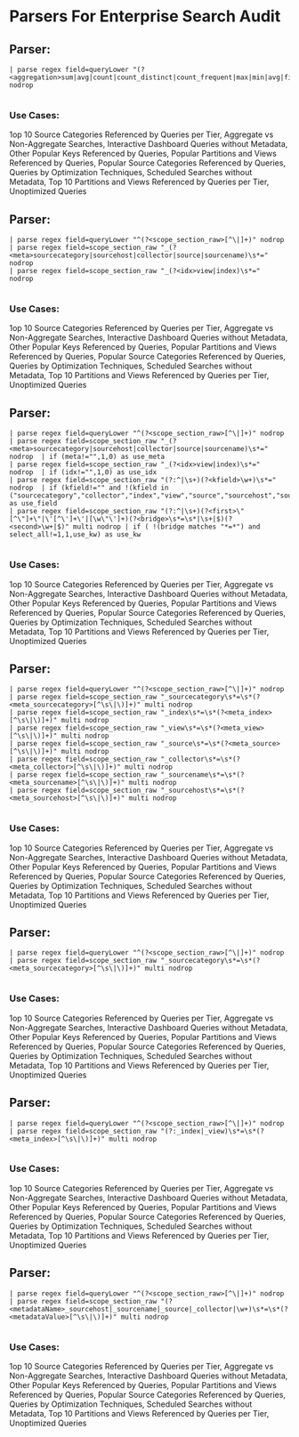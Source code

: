 # Parsers For Enterprise Search Audit

## Parser:
```
| parse regex field=queryLower "(?<aggregation>sum|avg|count|count_distinct|count_frequent|max|min|avg|first|last|most_recent|least_recent|pct|stddev|fillmissing|compose)" nodrop
 
```
### Use Cases:
1op 10 Source Categories Referenced by Queries per Tier, Aggregate vs Non-Aggregate Searches, Interactive Dashboard Queries without Metadata, Other Popular Keys Referenced by Queries, Popular Partitions and Views Referenced by Queries, Popular Source Categories Referenced by Queries, Queries by Optimization Techniques, Scheduled Searches without Metadata, Top 10 Partitions and Views Referenced by Queries per Tier, Unoptimized Queries



## Parser:
```
| parse regex field=queryLower "^(?<scope_section_raw>[^\|]+)" nodrop 
| parse regex field=scope_section_raw "_(?<meta>sourcecategory|sourcehost|collector|source|sourcename)\s*="  nodrop
| parse regex field=scope_section_raw "_(?<idx>view|index)\s*="  nodrop  
 
```
### Use Cases:
1op 10 Source Categories Referenced by Queries per Tier, Aggregate vs Non-Aggregate Searches, Interactive Dashboard Queries without Metadata, Other Popular Keys Referenced by Queries, Popular Partitions and Views Referenced by Queries, Popular Source Categories Referenced by Queries, Queries by Optimization Techniques, Scheduled Searches without Metadata, Top 10 Partitions and Views Referenced by Queries per Tier, Unoptimized Queries



## Parser:
```
| parse regex field=queryLower "^(?<scope_section_raw>[^\|]+)" nodrop 
| parse regex field=scope_section_raw "_(?<meta>sourcecategory|sourcehost|collector|source|sourcename)\s*="  nodrop  | if (meta!="",1,0) as use_meta
| parse regex field=scope_section_raw "_(?<idx>view|index)\s*="  nodrop  | if (idx!="",1,0) as use_idx
| parse regex field=scope_section_raw "(?:^|\s+)(?<kfield>\w+)\s*="  nodrop  | if (kfield!="" and !(kfield in ("sourcecategory","collector","index","view","source","sourcehost","sourcename")),1,0) as use_field
| parse regex field=scope_section_raw "(?:^|\s+)(?<first>\"[^\"]+\"|\'[^\']+\'|[\w\"\']+)(?<bridge>\s*=\s*|\s+|$)(?<second>\w+|$)" multi nodrop | if ( !(bridge matches "*=*") and select_all!=1,1,use_kw) as use_kw
 
```
### Use Cases:
1op 10 Source Categories Referenced by Queries per Tier, Aggregate vs Non-Aggregate Searches, Interactive Dashboard Queries without Metadata, Other Popular Keys Referenced by Queries, Popular Partitions and Views Referenced by Queries, Popular Source Categories Referenced by Queries, Queries by Optimization Techniques, Scheduled Searches without Metadata, Top 10 Partitions and Views Referenced by Queries per Tier, Unoptimized Queries



## Parser:
```
| parse regex field=queryLower "^(?<scope_section_raw>[^\|]+)" nodrop 
| parse regex field=scope_section_raw "_sourcecategory\s*=\s*(?<meta_sourcecategory>[^\s\|\)]+)" multi nodrop
| parse regex field=scope_section_raw "_index\s*=\s*(?<meta_index>[^\s\|\)]+)" multi nodrop 
| parse regex field=scope_section_raw "_view\s*=\s*(?<meta_view>[^\s\|\)]+)" multi nodrop 
| parse regex field=scope_section_raw "_source\s*=\s*(?<meta_source>[^\s\|\)]+)" multi nodrop 
| parse regex field=scope_section_raw "_collector\s*=\s*(?<meta_collector>[^\s\|\)]+)" multi nodrop
| parse regex field=scope_section_raw "_sourcename\s*=\s*(?<meta_sourcename>[^\s\|\)]+)" multi nodrop
| parse regex field=scope_section_raw "_sourcehost\s*=\s*(?<meta_sourcehost>[^\s\|\)]+)" multi nodrop
 
```
### Use Cases:
1op 10 Source Categories Referenced by Queries per Tier, Aggregate vs Non-Aggregate Searches, Interactive Dashboard Queries without Metadata, Other Popular Keys Referenced by Queries, Popular Partitions and Views Referenced by Queries, Popular Source Categories Referenced by Queries, Queries by Optimization Techniques, Scheduled Searches without Metadata, Top 10 Partitions and Views Referenced by Queries per Tier, Unoptimized Queries



## Parser:
```
| parse regex field=queryLower "^(?<scope_section_raw>[^\|]+)" nodrop 
| parse regex field=scope_section_raw "_sourcecategory\s*=\s*(?<meta_sourcecategory>[^\s\|\)]+)" multi nodrop 
 
```
### Use Cases:
1op 10 Source Categories Referenced by Queries per Tier, Aggregate vs Non-Aggregate Searches, Interactive Dashboard Queries without Metadata, Other Popular Keys Referenced by Queries, Popular Partitions and Views Referenced by Queries, Popular Source Categories Referenced by Queries, Queries by Optimization Techniques, Scheduled Searches without Metadata, Top 10 Partitions and Views Referenced by Queries per Tier, Unoptimized Queries



## Parser:
```
| parse regex field=queryLower "^(?<scope_section_raw>[^\|]+)" nodrop 
| parse regex field=scope_section_raw "(?:_index|_view)\s*=\s*(?<meta_index>[^\s\|\)]+)" multi nodrop 
 
```
### Use Cases:
1op 10 Source Categories Referenced by Queries per Tier, Aggregate vs Non-Aggregate Searches, Interactive Dashboard Queries without Metadata, Other Popular Keys Referenced by Queries, Popular Partitions and Views Referenced by Queries, Popular Source Categories Referenced by Queries, Queries by Optimization Techniques, Scheduled Searches without Metadata, Top 10 Partitions and Views Referenced by Queries per Tier, Unoptimized Queries



## Parser:
```
| parse regex field=queryLower "^(?<scope_section_raw>[^\|]+)" nodrop 
| parse regex field=scope_section_raw "(?<metadataName>_sourcehost|_sourcename|_source|_collector|\w+)\s*=\s*(?<metadataValue>[^\s\|\)]+)" multi nodrop 
 
```
### Use Cases:
1op 10 Source Categories Referenced by Queries per Tier, Aggregate vs Non-Aggregate Searches, Interactive Dashboard Queries without Metadata, Other Popular Keys Referenced by Queries, Popular Partitions and Views Referenced by Queries, Popular Source Categories Referenced by Queries, Queries by Optimization Techniques, Scheduled Searches without Metadata, Top 10 Partitions and Views Referenced by Queries per Tier, Unoptimized Queries


